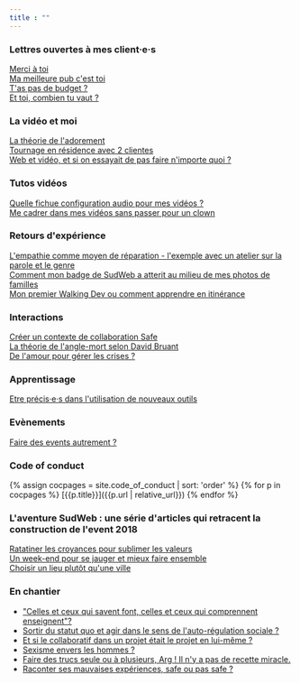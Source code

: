 ```yaml
---
title : ""
---
```


### Lettres ouvertes à mes client·e·s
[Merci à toi](chantiers/lettres-ouvertes/merci-a-toi.md)  
[Ma meilleure pub c'est toi](chantiers/lettres-ouvertes/ma-meilleure-pub-c-est-toi.md)  
[T'as pas de budget ?](chantiers/lettres-ouvertes/t-as-pas-de-budget.md)  
[Et toi, combien tu vaut ?](chantiers/lettres-ouvertes/et-toi-combien-tu-vaut.md)  

### La vidéo et moi
[La théorie de l'adorement](chantiers/la-theorie-de-l-adorement.md)  
[Tournage en résidence avec 2 clientes](chantiers/tournage-en-residence-avec-deux-clientes.md)  
[Web et vidéo, et si on essayait de pas faire n'importe quoi ?](chantiers/web-et-video-si-on-essayait-de-ne-pas-faire-n-importe-quoi.md)  

### Tutos vidéos
[Quelle fichue configuration audio pour mes vidéos ?](chantiers/quelle-fichue-configuration-audio-pour-mes-videos.md)  
[Me cadrer dans mes vidéos sans passer pour un clown](chantiers/me-cadrer-dans-mes-videos-sans-passer-pour-un-clown.md)  

### Retours d'expérience
[L'empathie comme moyen de réparation - l'exemple avec un atelier sur la parole et le genre](chantiers/l-empathie-comme-moyen-de-reparation-l'exemple-avec-un-atelier-sur-la-parole-et-le-genre.md)  
[Comment mon badge de SudWeb a atterit au milieu de mes photos de familles](chantiers/comment-mon-badge-de-sudweb-a-atterit-au-milieu-de-mes-photos-de-familles.md)  
[Mon premier Walking Dev ou comment apprendre en itinérance](chantiers/walking-dev-ou-comment-apprendre-en-itinerance.md)  

### Interactions
[Créer un contexte de collaboration Safe](chantiers/creer-un-cadre-de-collaboration-safe.md)  
[La théorie de l'angle-mort selon David Bruant](chantiers/la-theorie-de-l-angle-mort.md)  
[De l'amour pour gérer les crises ?](chantiers/de-lamour-pour-gerer-la-crise.md)  


### Apprentissage
[Etre précis·e·s dans l'utilisation de nouveaux outils](chantiers/etre-precis-dans-l-utilisation-de-nos-outils-collaboratifs.md)  

### Evènements
[Faire des events autrement ?](chantiers/faire-des-events-autrement.md)  

### Code of conduct

{% assign cocpages = site.code_of_conduct | sort: 'order' %}
{% for p in cocpages %} 
[{{p.title}}]({{p.url | relative_url}}) {% endfor %}


### L'aventure SudWeb : une série d'articles qui retracent la construction de l'event 2018
[Ratatiner les croyances pour sublimer les valeurs](https://sudweb.fr/blog/2018/ratatiner-les-croyances-pour-sublimer-les-valeurs/)  
[Un week-end pour se jauger et mieux faire ensemble](https://sudweb.fr/blog/2018/un-we-pour-mieux-faire-ensemble/)  
[Choisir un lieu plutôt qu'une ville](https://sudweb.fr/blog/2018/un-lieu-plutot-qu-une-ville/)  

### En chantier
- ["Celles et ceux qui savent font, celles et ceux qui comprennent enseignent"?](chantiers/ceux-qui-savent-font-ceux-qui-comprennent-enseignent.md)  
- [Sortir du statut quo et agir dans le sens de l'auto-régulation sociale ?](chantiers/sortir-du-statut-quo-et-agir-dans-le-sens-de-l'auto-régulation-sociale.md)  
- [Et si le collaboratif dans un projet était le projet en lui-même ?](chantiers/le-collaboratif-est-le-projet-lui-meme.md)  
- [Sexisme envers les hommes ?](chantiers/sexisme-envers-les-hommes.md)
- [Faire des trucs seule ou à plusieurs, Arg ! Il n'y a pas de recette miracle.](chantiers/Faire-des-trucs-seule-ou-a-plusieurs-%3F-Arg-!-il-ny-a-pas-de-recette-miracle.md)
- [Raconter ses mauvaises expériences, safe ou pas safe ?](chantiers/en-chantier-raconter-ses-mauvaises-experiences-collaboratives-safe-ou-pas-safe.md)  
